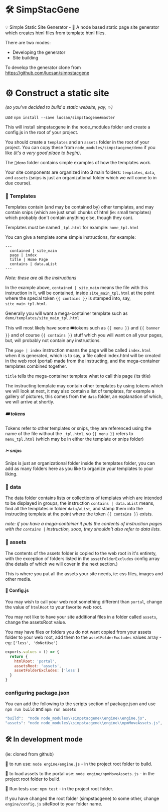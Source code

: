 # 🛠 SimpStacGene

💡 Simple Static Site Generator - 💎 A node based static page site generator which creates html files from template html files.

There are two modes:
  - Developing the generator
  - Site building

To develop the generator clone from https://github.com/lucsan/simpstacgene

# ⚙ Construct a static site

_(so you've decided to build a static website, yay, ✨)_

_use_ `npm install --save lucsan/simpstacgene#master`

This will install simpstacgene in the node_modules folder and create a config.js in the root of your project.

You should create a `templates` and an `assets` folder in the root of your project. You can copy these from `node_modules/simpstacgene/demo` if you like _(it's a very good place to begin)_.

The `📂demo` folder contains simple examples of how the templates work.

Your site components are organized into __3__ main folders: `templates`, `data`, and `assets` (snips is just an organizational folder which we will come to in due course).

### 🧬 Templates

Templates contain (and may be contained by) other templates, and may contain snips (which are just small chunks of html (ie: small templates) which probably don't contain anything else, though they can).

Templates must be named `_tpl.html` for example: `home_tpl.html`

You can give a template some simple instructions, for example:


```
---
  contained | site_main
  page | index
  title | Home Page
  contains | data.aList
---
```
_Note: these are all the instructions_

In the example above, `contained | site_main` means the file with this instruction in it, will be contained, inside `site_main_tpl.html` at the point where the special token `{{ contains }}` is stamped into, say, `site_main_tpl.html`.

Generally you will want a mega-container template such as `demo/templates/site_main_tpl.html`

This will most likely have some 🎟tokens such as `{{ menu }}` and `{{ banner }}` and of course `{{ contains }}` stuff which you will want on all your pages, but, will probably not contain any instructions.

The `page | index` instruction means the page will be called `index.html` when it is generated, which is to say, a file called index.html will be created in the web root (portal) made from the instructing, and the mega-container templates combined together.

`title` tells the mega-container template what to call this page (its title)

The instructing template may contain other templates by using tokens which we will look at next, it may also contain a list of templates, for example a gallery of pictures, this comes from the `data` folder, an explanation of which, we will arrive at shortly.

##### 🎟 tokens

Tokens refer to other templates or snips, they are referenced using the name of the file without the `_tpl.html`, so `{{ menu }}` refers to `menu_tpl.html` (which may be in either the template or snips folder)

##### ✂ snips

Snips is just an organizational folder inside the templates folder, you can add as many folders here as you like to organize your templates to your liking.

### 🧺 data

The data folder contains lists or collections of templates which are intended to be displayed in groups, the instruction `contains | data.aList` means, find all the templates in folder `data/aList`, and  stamp them into the instructing template at the point where the token `{{ contains }}` exists.

_note: if you have a mega-container it puts the contents of instruction pages with the `contains |` instruction, sooo, they shouldn't also refer to data lists._

### 🎎 assets

The contents of the assets folder is copied to the web root in it's entirety, with the exception of folders listed in the `assetFolderExcludes` config array (the details of which we will cover in the next section.)

This is where you put all the assets your site needs, ie: css files, images and other media.

#### 📃 Config.js

You may wish to call your web root something different than `portal`, change the value of `htmlRoot` to your favorite web root.

You may not like to have your site additional files in a folder called `assets`, change the assetsRoot value.

You may have files or folders you do not want copied from your assets folder to your web root, add them to the `assetFolderExcludes` values array - eg: `['less', 'doNotUse']`
```javascript
exports.values = () => {
  return {
    htmlRoot: 'portal',
    assetsRoot: 'assets',
    assetFolderExcludes: ['less']
  }
}
```

### configuring package.json

You can add the following to the scripts section of package.json and use `npm run build` and `npm run assets`

```javascript
"build":  "node node_modules\\simpstacgene\\engine\\engine.js",
"assets": "node node_modules\\simpstacgene\\engine\\npmMoveAssets.js",
```

## 🛠 In development mode
(ie: cloned from github)

🏃‍ to run use: `node engine/engine.js` - in the project root folder to build.

🏃‍ to load assets to the portal use: `node engine/npmMoveAssets.js` - in the project root folder to build.

🏃‍ Run tests use: `npm test` - in the project root folder.

If you have changed the root folder (simpstacgene) to some other, change `engine/config.js` siteRoot to your folder name.

